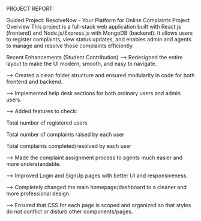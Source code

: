 PROJECT REPORT:

Guided Project: ResolveNow - Your Platform for Online Complaints
Project Overview
This project is a full-stack web application built with React.js (frontend) and Node.js/Express.js with MongoDB (backend). It allows users to register complaints, view status updates, and enables admin and agents to manage and resolve those complaints efficiently.

Recent Enhancements (Student Contribution)
--> Redesigned the entire layout to make the UI modern, smooth, and easy to navigate.

--> Created a clean folder structure and ensured modularity in code for both frontend and backend.

--> Implemented help desk sections for both ordinary users and admin users.

--> Added features to check:

Total number of registered users

Total number of complaints raised by each user

Total complaints completed/resolved by each user

--> Made the complaint assignment process to agents much easier and more understandable.

--> Improved Login and SignUp pages with better UI and responsiveness.

--> Completely changed the main homepage/dashboard to a cleaner and more professional design.

--> Ensured that CSS for each page is scoped and organized so that styles do not conflict or disturb other components/pages.

